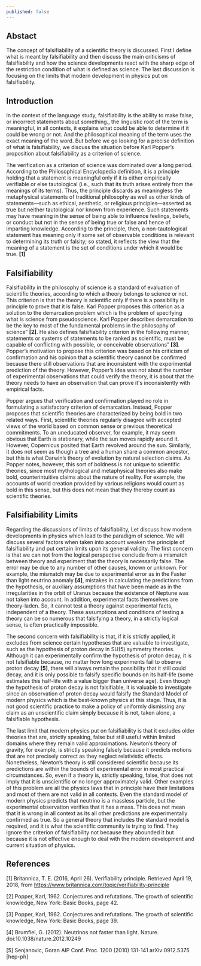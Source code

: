 ```yaml
---
published: false
---
```

## Abstact
The concept of falsifiability of a scientific theory is discussed. First I define what is meant by falsifiability and then discuss the main criticisms of falsifiability and how the science developments react with the sharp edge of the restriction condition of what is defined as science. The last discussion is focusing on the limits that modern development in physics put on falsifiability.

## Introduction

In the context of the language study, falsifiability is the ability to make false, or incorrect statements about something., the linguistic root of the term is meaningful, in all contexts, it explains what could be able to determine if it could be wrong or not. And the philosophical meaning of the term uses the exact meaning of the word. But before we go looking for a precise definition of what is falsifiability, we discuss the situation before Karl Popper’s proposition about falsifiability as a criterion of science.

The verification as a criterion of science was dominated over a long period. According to the Philosophical Encyclopedia definition, it is a principle holding that a statement is meaningful only if it is either empirically verifiable or else tautological (i.e., such that its truth arises entirely from the meanings of its terms). Thus, the principle discards as meaningless the metaphysical statements of traditional philosophy as well as other kinds of statements—such as ethical, aesthetic, or religious principles—asserted as true but neither tautological nor known from experience. Such statements may have meaning in the sense of being able to influence feelings, beliefs, or conduct but not in the sense of being true or false and hence of imparting knowledge. According to the principle, then, a non-tautological statement has meaning only if some set of observable conditions is relevant to determining its truth or falsity; so stated, it reflects the view that the meaning of a statement is the set of conditions under which it would be true. **[1]**

## Falsifiability

Falsifiability in the philosophy of science is a standard of evaluation of scientific theories, according to which a theory belongs to science or not. This criterion is that the theory is scientific only if there is a possibility in principle to prove that it is false. Karl Popper proposes this criterion as a solution to the demarcation problem which is the problem of specifying what is science from pseudoscience. Karl Popper describes demarcation to be the key to most of the fundamental problems in the philosophy of science” **[2]**. He also defines falsifiability criterion in the following manner, statements or systems of statements to be ranked as scientific, must be capable of conflicting with possible, or conceivable observations” **[3]**. Popper’s motivation to propose this criterion was based on his criticism of confirmation and his opinion that a scientific theory cannot be confirmed because there still observations that are inconsistent with the experimental prediction of the theory. However, Popper’s idea was not about the number of experimental observations that could verify the theory, it is about that the theory needs to have an observation that can prove it's inconsistently with empirical facts.

Popper argues that verification and confirmation played no role in formulating a satisfactory criterion of demarcation. Instead, Popper proposes that scientific theories are characterized by being bold in two related ways. First, scientific theories regularly disagree with accepted views of the world based on common sense or previous theoretical commitments. To an uneducated observer, for example, it may seem obvious that Earth is stationary, while the sun moves rapidly around it. However, Copernicus posited that Earth revolved around the sun. Similarly, it does not seem as though a tree and a human share a common ancestor, but this is what Darwin’s theory of evolution by natural selection claims. As Popper notes, however, this sort of boldness is not unique to scientific theories, since most mythological and metaphysical theories also make bold, counterintuitive claims about the nature of reality. For example, the accounts of world creation provided by various religions would count as bold in this sense, but this does not mean that they thereby count as scientific theories.

## Falsifiability Limits

Regarding the discussions of limits of falsifiability, Let discuss how modern developments in physics which lead to the paradigm of science. We will discuss several factors when taken into account weaken the principle of falsifiability and put certain limits upon its general validity. The first concern is that we can not from the logical perspective conclude from a mismatch between theory and experiment that the theory is necessarily false. The error may be due to any number of other causes, known or unknown. For example, the mismatch may be due to experimental error as in the Faster than light neutrino anomaly **[4]**, mistakes in calculating the predictions from the hypothesis, or auxiliary assumptions that have been made as in the irregularities in the orbit of Uranus because the existence of Neptune was not taken into account. In addition, experimental facts themselves are theory-laden. So, it cannot test a theory against experimental facts, independent of a theory. These assumptions and conditions of testing a theory can be so numerous that falsifying a theory, in a strictly logical sense, is often practically impossible.

The second concern with falsifiability is that, if it is strictly applied, it excludes from science certain hypotheses that are valuable to investigate, such as the hypothesis of proton decay in SU(5) symmetry theories. Although it can experimentally confirm the hypothesis of proton decay, it is not falsifiable because, no matter how long experiments fail to observe proton decay **[5]**, there will always remain the possibility that it still could decay, and it is only possible to falsify specific bounds on its half-life (some estimates this half-life with a value bigger than universe age). Even though the hypothesis of proton decay is not falsifiable, it is valuable to investigate since an observation of proton decay would falsify the Standard Model of modern physics which is the best-known physics at this stage. Thus, it is not good scientific practice to make a policy of uniformly dismissing any claim as an unscientific claim simply because it is not, taken alone, a falsifiable hypothesis.

The last limit that modern physics put on falsifiability is that it excludes older theories that are, strictly speaking, false but still useful within limited domains where they remain valid approximations. Newton’s theory of gravity, for example, is strictly speaking falsely because it predicts motions that are not precisely correct as they neglect relativistic effects. Nonetheless, Newton’s theory is still considered scientific because its predictions are within the bounds of experimental error in most practical circumstances. So, even if a theory is, strictly speaking, false, that does not imply that it is unscientific or no longer approximately valid. Other examples of this problem are all the physics laws that in principle have their limitations and most of them are not valid in all contexts. Even the standard model of modern physics predicts that neutrino is a massless particle, but the experimental observation verifies that it has a mass. This does not mean that it is wrong in all context as its all other predictions are experimentally confirmed as true. So a general theory that includes the standard model is required, and it is what the scientific community is trying to find. They ignore the criterion of falsifiability not because they abounded it but because it is not effective enough to deal with the modern development and current situation of physics.

## References

[1] Britannica, T. E. (2016, April 26). Verifiability principle. Retrieved April 19, 2018, from https://www.britannica.com/topic/verifiability-principle

[2] Popper, Karl, 1962. Conjectures and refutations. The growth of scientific knowledge, New York: Basic Books, page 42.

[3] Popper, Karl, 1962. Conjectures and refutations. The growth of scientific knowledge, New York: Basic Books, page 39.

[4] Brumfiel, G. (2012). Neutrinos not faster than light. Nature. doi:10.1038/nature.2012.10249

[5] Senjanovic, Goran AIP Conf. Proc. 1200 (2010) 131-141 arXiv:0912.5375 [hep-ph]